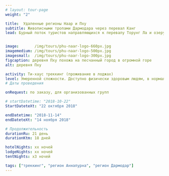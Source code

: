 ```yaml
---
# layout: tour-page
weight: "2"

title:  Удаленные регионы Наар и Пху
subtitle: Живописными тропами Дармодара через перевал Канг
lead: Бурный поток туристов направляющихся к перевалу Торунг Ла и озеру Теличе, ответвляется на север очень тонким ручейком ценителей диких гор и сохранившегося, аутентичного тибетского этноса. Закрытые до 2002 года для туризма, долины Наар и Пху, хоть и соседствуют с популярными маршрутами Аннапурны, в том же время остаются малоизвестными и редкопосещаемыми, но крайне интересными уголками высокогорных Гималаев. Несмотря на соседство с Тибетом, регион не зависим от торговли и туризма. Разведение яков и животноводство и по сей день остаются оплотом местной экономики. Кажется, что традиционные каменные стены деревни Пху, сохранили образ жизни нетронутым на протяжении веков.


image:       /img/tours/phu-naar-logo-660px.jpg
imagemedium: /img/tours/phu-naar-logo-500px.jpg
imagesmall:  /img/tours/phu-naar-logo-300px.jpg
figcaption: деревня Пху похожа на песчанный город в огромной горе
alt: деревня Пху

activity: Ти-хаус треккинг (проживание в лоджах)
level: Умеренной сложности. Доступно физически здоровым людям, в нормальной физической форме.
# Даты проведения

onRequest: по заказу, для организованных групп

# startDatetime: "2018-10-22"
StartDateteXt: "22 октября 2018"

endDatetime: "2018-11-14"
endDateteXt: "14 ноября 2018"

# Продолжительность
durationRu: 21 день
durationKtm: 18 дней

hotelNights: xx ночей
lodgeNights: xx ночей
tentNights: x3 ночей

tags: ["треккинг", "регион Аннапурна", "регион Дармодар"]
---
```


